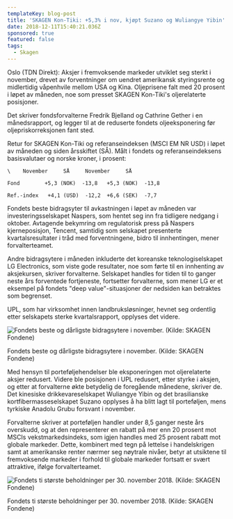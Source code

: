 ```yaml
---
templateKey: blog-post
title: 'SKAGEN Kon-Tiki: +5,3% i nov, kjøpt Suzano og Wuliangye Yibin'
date: 2018-12-11T15:40:21.036Z
sponsored: true
featured: false
tags:
  - Skagen
---
```

Oslo (TDN Direkt): Aksjer i fremvoksende markeder utviklet seg sterkt i november, drevet av forventninger om uendret amerikansk styringsrente og midlertidig våpenhvile mellom USA og Kina. Oljeprisene falt med 20 prosent i løpet av måneden, noe som presset SKAGEN Kon-Tiki's oljerelaterte posisjoner.

Det skriver fondsforvalterne Fredrik Bjelland og Cathrine Gether i en månedsrapport, og legger til at de reduserte fondets oljeeksponering før oljepriskorreksjonen fant sted.

Retur for SKAGEN Kon-Tiki og referanseindeksen (MSCI EM NR USD) i løpet av måneden og siden årsskiftet (SÅ). Målt i fondets og referanseindeksens basisvalutaer og norske kroner, i prosent:

```
\    November     SÅ     November     SÅ                

Fond        +5,3 (NOK)  -13,8   +5,3 (NOK)  -13,8              

Ref.-index   +4,1 (USD)  -12,2  +6,6 (SEK)  -7,7  
```

Fondets beste bidragsyter til avkastningen i løpet av måneden var investeringsselskapet Naspers, som hentet seg inn fra tidligere nedgang i oktober. Avtagende bekymring om regulatorisk press på Naspers kjerneposisjon, Tencent, samtidig som selskapet presenterte kvartalsresultater i tråd med forventningene, bidro til innhentingen, mener forvalterteamet.

Andre bidragsytere i måneden inkluderte det koreanske teknologiselskapet LG Electronics, som viste gode resultater, noe som førte til en innhenting av aksjekursen, skriver forvalterne. Selskapet handles for tiden til to ganger neste års forventede fortjeneste, fortsetter forvalterne, som mener LG er et eksempel på fondets "deep value"-situasjoner der nedsiden kan betraktes som begrenset.

UPL, som har virksomhet innen landbruksløsninger, hevnet seg ordentlig etter selskapets sterke kvartalsrapport, opplyses det videre.



![Fondets beste og dårligste bidragsytere i november. (Kilde: SKAGEN Fondene)](/img/225.png)

<span class="image-caption">Fondets beste og dårligste bidragsytere i november. (Kilde: SKAGEN Fondene)</span>

Med hensyn til porteføljehendelser ble eksponeringen mot oljerelaterte aksjer redusert. Videre ble posisjonen i UPL redusert, etter styrke i aksjen, og etter at forvalterne økte betydelig de foregående månedene, skriver de. Det kinesiske drikkevareselskapet Wuliangye Yibin og det brasilianske kortfibermasseselskapet Suzano opplyses å ha blitt lagt til porteføljen, mens tyrkiske Anadolu Grubu forsvant i november.



Forvalterne skriver at porteføljen handler under 8,5 ganger neste års overskudd, og at den representerer en rabatt på mer enn 20 prosent mot MSCIs vekstmarkedsindeks, som igjen handles med 25 prosent rabatt mot globale markeder. Dette, kombinert med tegn på lettelse i handelskrigen samt at amerikanske renter nærmer seg nøytrale nivåer, betyr at utsiktene til fremvoksende markeder i forhold til globale markeder fortsatt er svært attraktive, ifølge forvalterteamet.



![Fondets ti største beholdninger per 30. november 2018. (Kilde: SKAGEN Fondene)](/img/226.png)

<span class="image-caption">Fondets ti største beholdninger per 30. november 2018. (Kilde: SKAGEN Fondene)</span>
